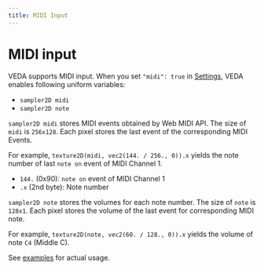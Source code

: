 ```yaml
---
title: MIDI Input
---
```

# MIDI input

VEDA supports MIDI input.
When you set `"midi": true` in [Settings](/settings), VEDA enables following uniform variables:

- `sampler2D midi`
- `sampler2D note`

`sampler2D midi` stores MIDI events obtained by Web MIDI API. The size of `midi` is `256x128`. Each pixel stores the last event of the corresponding MIDI Events.

For example, `texture2D(midi, vec2(144. / 256., 0)).x` yields the note number of last `note on` event of MIDI Channel 1.

- `144.` (0x90): `note on` event of MIDI Channel 1
- `.x` (2nd byte): Note number

`sampler2D note` stores the volumes for each note number. The size of `note` is `128x1`. Each pixel stores the volume of the last event for corresponding MIDI note.

For example, `texture2D(note, vec2(60. / 128., 0)).x` yields the volume of note `C4` (Middle C).

See [examples](https://github.com/fand/veda/blob/master/examples/midi.frag) for actual usage.
